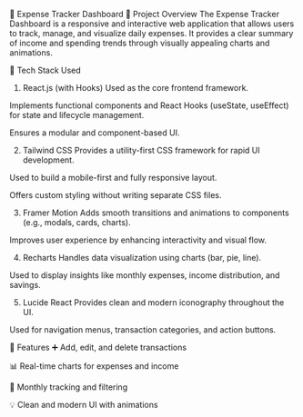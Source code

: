 💼 Expense Tracker Dashboard
📌 Project Overview
The Expense Tracker Dashboard is a responsive and interactive web application that allows users to track, manage, and visualize daily expenses. It provides a clear summary of income and spending trends through visually appealing charts and animations.

🧱 Tech Stack Used
1. React.js (with Hooks)
Used as the core frontend framework.

Implements functional components and React Hooks (useState, useEffect) for state and lifecycle management.

Ensures a modular and component-based UI.

2. Tailwind CSS
Provides a utility-first CSS framework for rapid UI development.

Used to build a mobile-first and fully responsive layout.

Offers custom styling without writing separate CSS files.

3. Framer Motion
Adds smooth transitions and animations to components (e.g., modals, cards, charts).

Improves user experience by enhancing interactivity and visual flow.

4. Recharts
Handles data visualization using charts (bar, pie, line).

Used to display insights like monthly expenses, income distribution, and savings.

5. Lucide React
Provides clean and modern iconography throughout the UI.

Used for navigation menus, transaction categories, and action buttons.

🔑 Features
➕ Add, edit, and delete transactions

📊 Real-time charts for expenses and income

📅 Monthly tracking and filtering

💡 Clean and modern UI with animations
